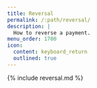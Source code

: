 ```yaml
---
title: Reversal
permalink: /:path/reversal/
description: |
  How to reverse a payment.
menu_order: 1700
icon:
  content: keyboard_return
  outlined: true
---
```


{% include reversal.md %}
